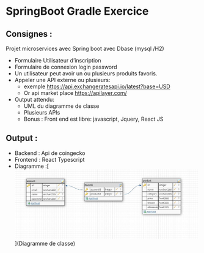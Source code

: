 # SpringBoot Gradle Exercice

## Consignes :

Projet microservices avec Spring boot avec Dbase (mysql /H2)

- Formulaire Utilisateur d’inscription
- Formulaire de connexion login password
- Un utilisateur peut avoir un ou plusieurs produits favoris.
- Appeler une API externe ou plusieurs:
  - exemple https://api.exchangeratesapi.io/latest?base=USD
  - Or api market place https://apilayer.com/
- Output attendu:
  - UML du diagramme de classe
  - Plusieurs APIs
  - Bonus : Front end est libre: javascript, Jquery, React JS

## Output :

- Backend : Api de coingecko
- Frontend : React Typescript
- Diagramme :[<img src="https://raw.githubusercontent.com/cocosmos/gradle-api/main/diagramme.JPG">](Diagramme de classe)
